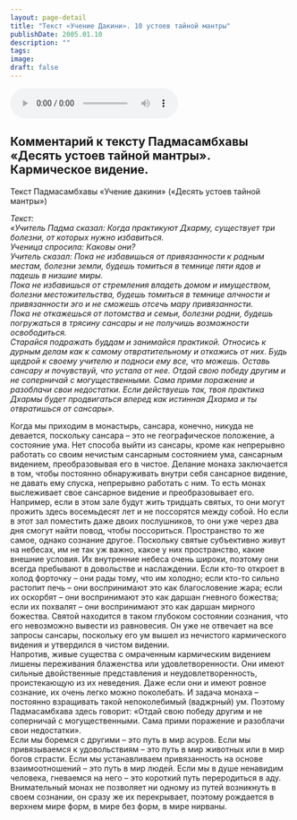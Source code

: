 ```yaml
---
layout: page-detail
title: "Текст «Учение Дакини». 10 устоев тайной мантры"
publishDate: 2005.01.10
description: ""
tags:
image:
draft: false
---
```


<audio title="2005.01.10 - Текст «Учение Дакини». 10 устоев тайной мантры.mp3" src="/upload/iblock/35c/35cb404682b0af11886c1e2f0245850f.mp3" controls=""></audio>

## **Комментарий к тексту Падмасамбхавы «Десять устоев тайной мантры».** **Кармическое видение.**
  
  
 Текст Падмасамбхавы «Учение дакини» («Десять устоев тайной мантры»)   
  
_Текст:_   
 _«Учитель Падма сказал: Когда практикуют Дхарму, существует три болезни, от которых нужно избавиться._   
 _Ученица спросила: Каковы они?_   
 _Учитель сказал: Пока не избавишься от привязанности к родным местам, болезни земли, будешь томиться в темнице пяти ядов и падешь в низшие миры._   
 _Пока не избавишься от стремления владеть домом и имуществом, болезни местожительства, будешь томиться в темнице алчности и привязанности эго и не сможешь отсечь мару привязанности._   
 _Пока не откажешься от потомства и семьи, болезни родни, будешь погружаться в трясину сансары и не получишь возможности освободиться._   
 _Старайся подражать буддам и занимайся практикой. Относись к дурным делам как к самому отвратительному и откажись от них. Будь щедрой к своему учителю и подноси ему все, что можешь. Оставь сансару и почувствуй, что устала от нее. Отдай свою победу другим и не соперничай с могущественными. Сама прими поражение и разоблачи свои недостатки. Если действуешь так, твоя практика Дхармы будет продвигаться вперед как истинная Дхарма и ты отвратишься от сансары»._   
  
 Когда мы приходим в монастырь, сансара, конечно, никуда не девается, поскольку сансара – это не географическое положение, а состояние ума. Нет способа выйти из сансары, кроме как непрерывно работать со своим нечистым сансарным состоянием ума, сансарным видением, преобразовывая его в чистое. Делание монаха заключается в том, чтобы постоянно обнаруживать внутри себя сансарное видение, не давать ему спуска, непрерывно работать с ним. То есть монах выслеживает свое сансарное видение и преобразовывает его.   
 Например, если в этом зале будут жить тридцать святых, то они могут прожить здесь восемьдесят лет и не поссорятся между собой. Но если в этот зал поместить даже двоих послушников, то они уже через два дня смогут найти повод, чтобы поссориться. Пространство то же самое, однако сознание другое. Поскольку святые субъективно живут на небесах, им не так уж важно, какое у них пространство, какие внешние условия. Их внутренние небеса очень широки, поэтому они всегда пребывают в довольстве и наслаждении. Если кто-то откроет в холод форточку – они рады тому, что им холодно; если кто-то сильно растопит печь – они воспринимают это как благословение жара; если их оскорбят – они воспринимают это как даршан гневного божества; если их похвалят – они воспринимают это как даршан мирного божества. Святой находится в таком глубоком состоянии сознания, что его невозможно вывести из равновесия. Он уже не отвечает на все запросы сансары, поскольку его ум вышел из нечистого кармического видения и утвердился в чистом видении.   
 Напротив, живые существа с омраченным кармическим видением лишены переживания блаженства или удовлетворенности. Они имеют сильные двойственные представления и неудовлетворенность, проистекающую из их неведения. Даже если они и имеют ровное сознание, их очень легко можно поколебать. И задача монаха – постоянно взращивать такой непоколебимый (ваджрный) ум. Поэтому Падмасамбхава здесь говорит: «Отдай свою победу другим и не соперничай с могущественными. Сама прими поражение и разоблачи свои недостатки».   
 Если мы боремся с другими – это путь в мир асуров. Если мы привязываемся к удовольствиям – это путь в мир животных или в мир богов страсти. Если мы устанавливаем привязанность на основе взаимоотношений – это путь в мир людей. Если мы в душе ненавидим человека, гневаемся на него – это короткий путь переродиться в аду. Внимательный монах не позволяет ни одному из путей возникнуть в своем сознании, он сразу же их перекрывает, поэтому рождается в верхнем мире форм, в мире без форм, в мире нирваны.   
  
  

